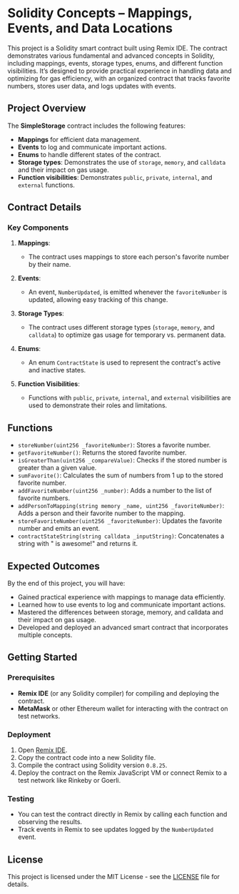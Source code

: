 # Solidity Concepts – Mappings, Events, and Data Locations

This project is a Solidity smart contract built using Remix IDE. The contract demonstrates various fundamental and advanced concepts in Solidity, including mappings, events, storage types, enums, and different function visibilities. It’s designed to provide practical experience in handling data and optimizing for gas efficiency, with an organized contract that tracks favorite numbers, stores user data, and logs updates with events.

## Project Overview

The **SimpleStorage** contract includes the following features:
- **Mappings** for efficient data management.
- **Events** to log and communicate important actions.
- **Enums** to handle different states of the contract.
- **Storage types**: Demonstrates the use of `storage`, `memory`, and `calldata` and their impact on gas usage.
- **Function visibilities**: Demonstrates `public`, `private`, `internal`, and `external` functions.

## Contract Details

### Key Components

1. **Mappings**: 
   - The contract uses mappings to store each person's favorite number by their name.
   
2. **Events**:
   - An event, `NumberUpdated`, is emitted whenever the `favoriteNumber` is updated, allowing easy tracking of this change.

3. **Storage Types**:
   - The contract uses different storage types (`storage`, `memory`, and `calldata`) to optimize gas usage for temporary vs. permanent data.

4. **Enums**:
   - An enum `ContractState` is used to represent the contract's active and inactive states.

5. **Function Visibilities**:
   - Functions with `public`, `private`, `internal`, and `external` visibilities are used to demonstrate their roles and limitations.

## Functions

- `storeNumber(uint256 _favoriteNumber)`: Stores a favorite number.
- `getFavoriteNumber()`: Returns the stored favorite number.
- `isGreaterThan(uint256 _compareValue)`: Checks if the stored number is greater than a given value.
- `sumFavorite()`: Calculates the sum of numbers from 1 up to the stored favorite number.
- `addFavoriteNumber(uint256 _number)`: Adds a number to the list of favorite numbers.
- `addPersonToMapping(string memory _name, uint256 _favoriteNumber)`: Adds a person and their favorite number to the mapping.
- `storeFavoriteNumber(uint256 _favoriteNumber)`: Updates the favorite number and emits an event.
- `contractStateString(string calldata _inputString)`: Concatenates a string with " is awesome!" and returns it.

## Expected Outcomes

By the end of this project, you will have:
- Gained practical experience with mappings to manage data efficiently.
- Learned how to use events to log and communicate important actions.
- Mastered the differences between storage, memory, and calldata and their impact on gas usage.
- Developed and deployed an advanced smart contract that incorporates multiple concepts.

## Getting Started

### Prerequisites
- **Remix IDE** (or any Solidity compiler) for compiling and deploying the contract.
- **MetaMask** or other Ethereum wallet for interacting with the contract on test networks.

### Deployment
1. Open [Remix IDE](https://remix.ethereum.org/).
2. Copy the contract code into a new Solidity file.
3. Compile the contract using Solidity version `0.8.25`.
4. Deploy the contract on the Remix JavaScript VM or connect Remix to a test network like Rinkeby or Goerli.

### Testing
- You can test the contract directly in Remix by calling each function and observing the results.
- Track events in Remix to see updates logged by the `NumberUpdated` event.

## License

This project is licensed under the MIT License - see the [LICENSE](LICENSE) file for details.
